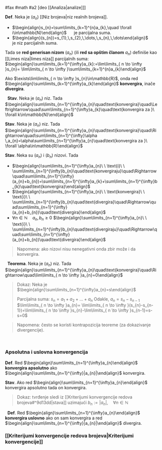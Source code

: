 #fax #math #a2 [deo [[Analiza|analize]]]

**Def**. Neka je $(a_{n})$ [[Niz brojeva|niz realnih brojeva]].
- $\begin{align}s_{n}=\sum\limits_{k=1}^{n}a_{k},\quad \forall i\in\mathbb{N}\end{align}$ $\quad$ je parcijalna suma.
- $\begin{align}(s_{n})=s_{1},\,s_{2},\,\dots,\,s_{n},\,\dots\end{align}$ $\quad$ je niz parcijalnih suma.

Tada se **red generisan nizom** $(a_{n})$ $\Big($ili **red sa opštim članom** $a_{n}$$\Big)$ definiše kao [[Limes niza|limes niza]] parcijalnih suma:
$\begin{align}\sum\limits_{k=1}^{\infty}a_{k}:=\lim\limits_{ n \to \infty }s_{n}= \lim\limits_{ n \to \infty }\sum\limits_{k=1}^{n}a_{k}\end{align}$

Ako $\exists\lim\limits_{ n \to \infty }s_{n}\in\mathbb{R}$, onda red $\begin{align}\sum\limits_{k=1}^{\infty}a_{k}\end{align}$ **konvergira**, inače **divergira**.

$\:$
**Stav**. Neka je $(a_{n})$ niz. Tada
$\begin{align}\sum\limits_{n=1}^{\infty}a_{n}\quad\text{konvergira}\quad\Leftrightarrow\quad\sum\limits_{n=1}^{\infty}a_{k}\quad\text{konvergira za }\ \forall k\in\mathbb{N}\end{align}$

**Stav**. Neka je $(a_{n})$ niz. Tada
$\begin{align}\sum\limits_{n=1}^{\infty}a_{n}\quad\text{konvergira}\quad\Rightarrow\quad\sum\limits_{n=1}^{\infty}\alpha \,a_{n}=\alpha\sum\limits_{n=1}^{\infty}a_{n}\quad\text{konvergira za }\ \forall \alpha\in\mathbb{R}\end{align}$

**Stav**. Neka su $(a_{n})$ i $(b_{n})$ nizovi. Tada
- $\begin{align}\sum\limits_{n=1}^{\infty}a_{n}\ \ \text{i}\ \ \sum\limits_{n=1}^{\infty}b_{n}\quad\text{konvergiraju}\quad\Rightarrow\quad\sum\limits_{n=1}^{\infty}(a_{n}+b_{n})=\sum\limits_{n=1}^{\infty}a_{k}+\sum\limits_{n=1}^{\infty}b_{k}\quad\text{konvergira}\end{align}$
$\:$
- $\begin{align}\sum\limits_{n=1}^{\infty}a_{n}\ \ \text{konvergira}\ \ \text{i}\ \ \sum\limits_{n=1}^{\infty}b_{n}\quad\text{divergira}\quad\Rightarrow\quad\sum\limits_{n=1}^{\infty}(a_{n}+b_{n})\quad\text{divergira}\end{align}$
$\:$ 
- $\forall n\in \mathbb{N}\quad a_{n},\,b_{n}\geqslant0$
$\begin{align}\sum\limits_{n=1}^{\infty}a_{n}\ \ \text{i}\ \ \sum\limits_{n=1}^{\infty}b_{n}\quad\text{divergiraju}\quad\Rightarrow\quad\sum\limits_{n=1}^{\infty}(a_{n}+b_{n})\quad\text{divergira}\end{align}$
> Napomena: ako nizovi nisu nenegativni onda zbir može i da konvergira.

$\:$
**Teorema**. Neka je $(a_{n})$ niz. Tada
$\begin{align}\sum\limits_{n=1}^{\infty}a_{n}\quad\text{konvergira}\quad\Rightarrow\quad\lim\limits_{ n \to \infty }a_{n}=0\end{align}$
> Dokaz:
> Neka je $\begin{align}\sum\limits_{n=1}^{\infty}a_{n}=s\end{align}$
> 
> Parcijalna suma: $s_{n}=a_{1}+a_{2}+\dots+a_{n}$
> Odakle, $a_{n}=s_{n}-s_{n-1}$
> $\lim\limits_{ n \to \infty }a_{n}= \lim\limits_{ n \to \infty }(s_{n}-s_{n-1})=\lim\limits_{ n \to \infty }s_{n}-\lim\limits_{ n \to \infty }s_{n-1}=s-s=0$

> Napomena: često se koristi kontrapozicija teoreme (za dokazivanje divergencije).

$\:$
### Apsolutna i uslovna konvergencija

**Def**. Red $\begin{align}\sum\limits_{n=1}^{\infty}a_{n}\end{align}$ **konvergira apsolutno** ako $\begin{align}\sum\limits_{n=1}^{\infty}|a_{n}|\end{align}$ konvergira.

**Stav**. Ako red $\begin{align}\sum\limits_{n=1}^{\infty}a_{n}\end{align}$ konvergira apsolutno tada on konvergira.
> Dokaz: tvrđenje sledi iz [[Kriterijumi konvergencije redova brojeva#^9d13dd|stava]] uzimajući $b_{n}:=|a_{n}|,\quad\forall n\in\mathbb{N}$

$\:$
**Def**. Red $\begin{align}\sum\limits_{n=1}^{\infty}a_{n}\end{align}$ **konvergira uslovno** ako on sam konvergira a red $\begin{align}\sum\limits_{n=1}^{\infty}|a_{n}|\end{align}$ divergira.

### [[Kriterijumi konvergencije redova brojeva|Kriterijumi konvergencije]]
